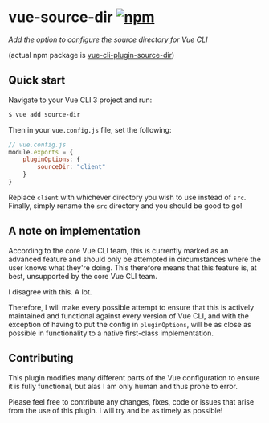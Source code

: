 # vue-source-dir [![npm](https://img.shields.io/npm/v/vue-cli-plugin-source-dir.svg)](https://www.npmjs.com/package/vue-cli-plugin-source-dir)

_Add the option to configure the source directory for Vue CLI_

(actual npm package is [vue-cli-plugin-source-dir](https://www.npmjs.com/package/vue-cli-plugin-source-dir))

## Quick start
Navigate to your Vue CLI 3 project and run:

```bash
$ vue add source-dir
```

Then in your `vue.config.js` file, set the following:

```javascript
// vue.config.js
module.exports = {
    pluginOptions: {
        sourceDir: "client"
    }
}
```

Replace `client` with whichever directory you wish to use instead of `src`. Finally, simply rename the `src` directory and you should be good to go!

## A note on implementation
According to the core Vue CLI team, this is currently marked as an advanced feature and should only be attempted in circumstances where the user knows what they're doing. This therefore means that this feature is, at best, unsupported by the core Vue CLI team.

I disagree with this. A lot.

Therefore, I will make every possible attempt to ensure that this is actively maintained and functional against every version of Vue CLI, and with the exception of having to put the config in `pluginOptions`, will be as close as possible in functionality to a native first-class implementation.

## Contributing
This plugin modifies many different parts of the Vue configuration to ensure it is fully functional, but alas I am only human and thus prone to error.

Please feel free to contribute any changes, fixes, code or issues that arise from the use of this plugin. I will try and be as timely as possible!
